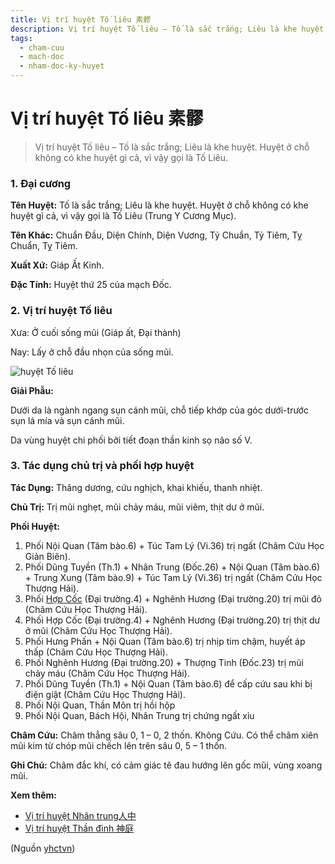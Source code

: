 ```yaml
---
title: Vị trí huyệt Tố liêu 素髎
description: Vị trí huyệt Tố liêu – Tố là sắc trắng; Liêu là khe huyệt. Huyệt ở chỗ không có khe huyệt gì cả, vì vậy gọi là Tố Liêu.
tags:
  - cham-cuu
  - mach-doc
  - nham-doc-ky-huyet
---
```


# Vị trí huyệt Tố liêu 素髎 

> Vị trí huyệt Tố liêu – Tố là sắc trắng; Liêu là khe huyệt. Huyệt ở chỗ không có khe huyệt gì cả, vì vậy gọi là Tố Liêu.

### 1. Đại cương

**Tên Huyệt:** Tố là sắc trắng; Liêu là khe huyệt. Huyệt ở chỗ không có khe huyệt gì cả, vì vậy gọi là Tố Liêu (Trung Y Cương Mục).

**Tên Khác:** Chuẩn Đầu, Diện Chính, Diện Vương, Tỷ Chuẩn, Tỷ Tiêm, Tỵ Chuẩn, Tỵ Tiêm.

**Xuất Xứ:** Giáp Ất Kinh.

**Đặc Tính:** Huyệt thứ 25 của mạch Đốc.

### 2. Vị trí huyệt Tố liêu

Xưa: Ở cuối sống mũi (Giáp ất, Đại thành)

Nay: Lấy ở chỗ đầu nhọn của sống mũi.

![huyệt Tố liêu](/imgs/yhctvn/huyet-to-lieu-300x187.jpg)

**Giải Phẫu:**

Dưới da là ngành ngang sụn cánh mũi, chỗ tiếp khớp của góc dưới-trước sụn lá mía và sụn cánh mũi.

Da vùng huyệt chi phối bởi tiết đoạn thần kinh sọ não số V.

### 3. Tác dụng chủ trị và phối hợp huyệt

**Tác Dụng:** Thăng dương, cứu nghịch, khai khiếu, thanh nhiệt.

**Chủ Trị:** Trị mũi nghẹt, mũi chảy máu, mũi viêm, thịt dư ở mũi.

**Phối Huyệt:**

1. Phối Nội Quan (Tâm bào.6) + Túc Tam Lý (Vi.36) trị ngất (Châm Cứu Học Giản Biên).
2. Phối Dũng Tuyền (Th.1) + Nhân Trung (Đốc.26) + Nội Quan (Tâm bào.6) + Trung Xung (Tâm bào.9) + Túc Tam Lý (Vi.36) trị ngất (Châm Cứu Học Thượng Hải).
3. Phối [Hợp Cốc](/yhctvn/huyet-hop-coc-%e5%90%88-%e8%b0%b7/) (Đại trường.4) + Nghênh Hương (Đại trường.20) trị mũi đỏ (Châm Cứu Học Thượng Hải).
4. Phối Hợp Cốc (Đại trường.4) + Nghênh Hương (Đại trường.20) trị thịt dư ở mũi (Châm Cứu Học Thượng Hải).
5. Phối Hưng Phấn + Nội Quan (Tâm bào.6) trị nhịp tim chậm, huyết áp thấp (Châm Cứu Học Thượng Hải).
6. Phối Nghênh Hương (Đại trường.20) + Thượng Tinh (Đốc.23) trị mũi chảy máu (Châm Cứu Học Thượng Hải).
7. Phối Dũng Tuyền (Th.1) + Nội Quan (Tâm bào.6) để cấp cứu sau khi bị điện giật (Châm Cứu Học Thượng Hải).
8. Phối Nội Quan, Thần Môn trị hồi hộp
9. Phối Nội Quan, Bách Hội, Nhân Trung trị chứng ngất xỉu

**Châm Cứu:** Châm thẳng sâu 0, 1 – 0, 2 thốn. Không Cứu. Có thể châm xiên mũi kim từ chóp mũi chếch lên trên sâu 0, 5 – 1 thốn.

**Ghi Chú:** Châm đắc khí, có cảm giác tê đau hướng lên gốc mũi, vùng xoang mũi.

**Xem thêm:**

* [Vị trí huyệt Nhân trung人中](/yhctvn/vi-tri-huyet-nhan-trung%e4%ba%ba%e4%b8%ad/)
* [Vị trí huyệt Thần đình 神庭](/yhctvn/vi-tri-huyet-than-dinh-%e7%a5%9e%e5%ba%ad/)

(Nguồn <a href="https://yhctvn.com/vi-tri-huyet-to-lieu-素髎/" target="_blank">yhctvn</a>)
